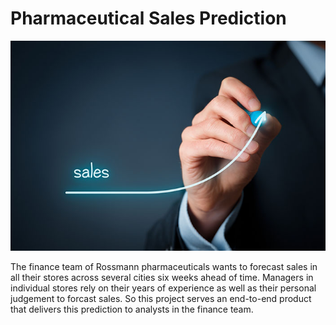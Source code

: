 # Pharmaceutical Sales Prediction

<img src="/data/sales.jpg" alt="isolated" width="1000"/>

The finance team of Rossmann pharmaceuticals wants to forecast sales in all their stores across several cities six weeks ahead of time. Managers in individual stores rely on their years of experience as well as their personal judgement to forcast sales. So this project serves an end-to-end product that delivers this prediction to analysts in the finance team.
